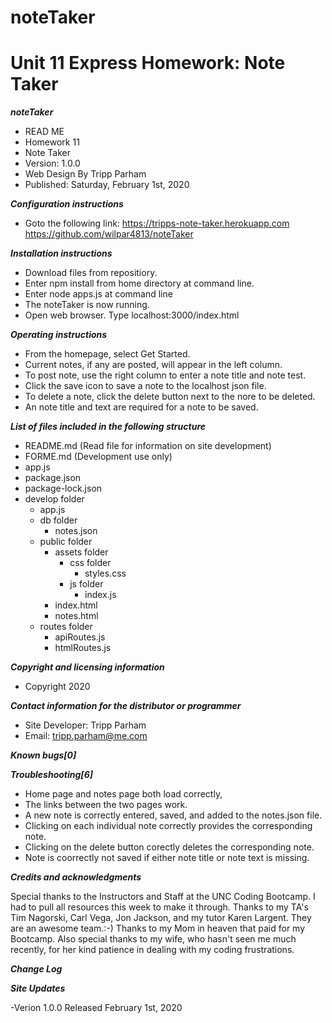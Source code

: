 # noteTaker
# Unit 11 Express Homework: Note Taker

***noteTaker***

- READ ME 
- Homework 11
- Note Taker
- Version: 1.0.0 
- Web Design By Tripp Parham 
- Published: Saturday, February 1st, 2020

***Configuration instructions***

- Goto the following link:
https://tripps-note-taker.herokuapp.com
https://github.com/wilpar4813/noteTaker


***Installation instructions***

- Download files from repositiory.
- Enter npm install from home directory at command line.
- Enter node apps.js at command line
- The noteTaker is now running. 
- Open web browser.  Type localhost:3000/index.html


***Operating instructions***

- From the homepage, select Get Started.
- Current notes, if any are posted, will appear in the left column.
- To post note, use the right column to enter a note title and note test.
- Click the save icon to save a note to the localhost json file.
- To delete a note, click the delete button next to the nore to be deleted.
- An note title and text are required for a note to be saved.


***List of files included in the following structure***

- README.md (Read file for information on site development) 
- FORME.md  (Development use only)
- app.js  
- package.json
- package-lock.json 
- develop folder
    - app.js
    - db folder
        - notes.json
    - public folder
        - assets folder
            - css folder
                - styles.css
            - js folder
                - index.js
        - index.html
        - notes.html
    - routes folder
        - apiRoutes.js
        - htmlRoutes.js


***Copyright and licensing information***

- Copyright 2020

***Contact information for the distributor or programmer***

- Site Developer: Tripp Parham 
- Email: tripp.parham@me.com 

***Known bugs[0]***

***Troubleshooting[6]***
- Home page and notes page both load correctly,
- The links between the two pages work.
- A new note is correctly entered, saved, and added to the notes.json file.
- Clicking on each individual note correctly provides the corresponding note.
- Clicking on the delete button corectly deletes the corresponding note.
- Note is coorrectly not saved if either note title or note text is missing.


***Credits and acknowledgments***

Special thanks to the Instructors and Staff at the UNC Coding Bootcamp.  I had to pull all resources this week to make it through.  Thanks to my TA's Tim Nagorski, Carl Vega, Jon Jackson, and my tutor Karen Largent. They are an awesome team.:-) Thanks to my Mom in heaven that paid for my Bootcamp. Also special thanks to my wife, who hasn't seen me much recently, for her kind patience in dealing with my coding frustrations.

***Change Log***

***Site Updates***

-Verion 1.0.0 Released February 1st, 2020